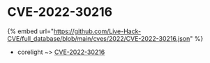 # CVE-2022-30216
{% embed url="https://github.com/Live-Hack-CVE/full_database/blob/main/cves/2022/CVE-2022-30216.json" %}

* corelight ~> [CVE-2022-30216](https://www.alice-snow.ru/2022/database/cve-2022-30216/cve-2022-30216-corelight)